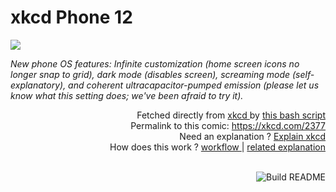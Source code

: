 # <b>xkcd Phone 12</b>

[![](https://imgs.xkcd.com/comics/xkcd_phone_12.png)](https://xkcd.com/2377)

<i>New phone OS features: Infinite customization (home screen icons no longer snap to grid), dark mode (disables screen), screaming mode (self-explanatory), and coherent ultracapacitor-pumped emission (please let us know what this setting does; we&#39;ve been afraid to try it).</i>

<div align="right">
  Fetched directly from
  <a href="https://xkcd.com">
    xkcd
  </a>
  by
  <a href="https://github.com/Vanille-N/Vanille-N/blob/master/fetch">
    this bash script
  </a>
</div>
<div align="right">
  Permalink to this comic:
  <a href="https://xkcd.com/2377">
    https://xkcd.com/2377
  </a>
</div>
<div align="right">
  Need an explanation ?
  <a href="https://www.explainxkcd.com/wiki/index.php/2377">
    Explain xkcd
  </a>
</div>
<div align="right">
  How does this work ?
  <a href="https://github.com/Vanille-N/Vanille-N/blob/master/.github/workflows/build.yml">
    workflow
  </a>
  |
  <a href="https://simonwillison.net/2020/Jul/10/self-updating-profile-readme/">
    related explanation
  </a>
</div><br>

<a href="https://github.com/Vanille-N/Vanille-N/actions"><img src="https://github.com/Vanille-N/Vanille-N/workflows/Build%20README/badge.svg" align="right" alt="Build README"></a>
